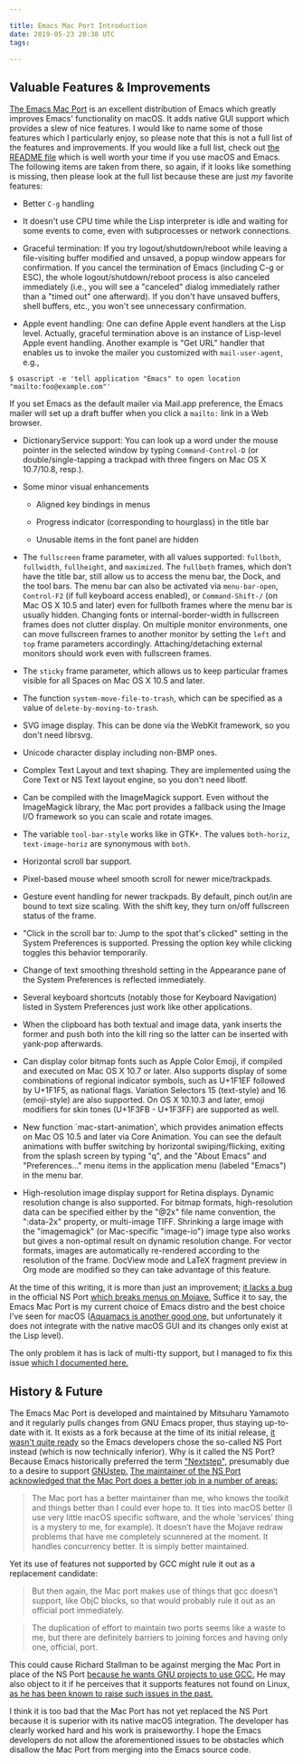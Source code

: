 ```yaml
---

title: Emacs Mac Port Introduction
date: 2019-05-23 20:38 UTC
tags:

---
```



Valuable Features & Improvements
--------------------------------

[The Emacs Mac
Port](https://bitbucket.org/mituharu/emacs-mac/src/master/README-mac) is an
excellent distribution of Emacs which greatly improves Emacs' functionality on
macOS. It adds native GUI support which provides a slew of nice features. I
would like to name some of those features which I particularly enjoy, so please
note that this is not a full list of the features and improvements. If you would
like a full list, check out [the README
file](https://bitbucket.org/mituharu/emacs-mac/src/master/README-mac) which is
well worth your time if you use macOS and Emacs. The following items are taken
from there, so again, if it looks like something is missing, then please look at
the full list because these are just *my* favorite features:

-   Better `C-g` handling

-   It doesn't use CPU time while the Lisp interpreter is idle and waiting for
    some events to come, even with subprocesses or network connections.

-   Graceful termination: If you try logout/shutdown/reboot while leaving a
    file-visiting buffer modified and unsaved, a popup window appears for
    confirmation. If you cancel the termination of Emacs (including C-g or ESC),
    the whole logout/shutdown/reboot process is also canceled immediately (i.e.,
    you will see a "canceled" dialog immediately rather than a "timed out" one
    afterward). If you don't have unsaved buffers, shell buffers, etc., you
    won't see unnecessary confirmation.

-   Apple event handling: One can define Apple event handlers at the Lisp level.
    Actually, graceful termination above is an instance of Lisp-level Apple
    event handling. Another example is "Get URL" handler that enables us to
    invoke the mailer you customized with `mail-user-agent`, e.g.,

~~~~~~~~~~~~~~~~~~~~~~~~~~~~~~~~~~~~~~~~~~~~~~~~~~~~~~~~~~~~~~~~~~~~~~~~~~~~~~~~
$ osascript -e 'tell application "Emacs" to open location "mailto:foo@example.com"'
~~~~~~~~~~~~~~~~~~~~~~~~~~~~~~~~~~~~~~~~~~~~~~~~~~~~~~~~~~~~~~~~~~~~~~~~~~~~~~~~

If you set Emacs as the default mailer via Mail.app preference, the Emacs mailer
will set up a draft buffer when you click a `mailto:` link in a Web browser.

-   DictionaryService support: You can look up a word under the mouse pointer in
    the selected window by typing `Command-Control-D` (or double/single-tapping
    a trackpad with three fingers on Mac OS X 10.7/10.8, resp.).

-   Some minor visual enhancements

    -   Aligned key bindings in menus

    -   Progress indicator (corresponding to hourglass) in the title bar

    -   Unusable items in the font panel are hidden

-   The `fullscreen` frame parameter, with all values supported: `fullboth`,
    `fullwidth`, `fullheight`, and `maximized`. The `fullboth` frames, which
    don't have the title bar, still allow us to access the menu bar, the Dock,
    and the tool bars. The menu bar can also be activated via `menu-bar-open`,
    `Control-F2` (if full keyboard access enabled), or `Command-Shift-/` (on Mac
    OS X 10.5 and later) even for fullboth frames where the menu bar is usually
    hidden. Changing fonts or internal-border-width in fullscreen frames does
    not clutter display. On multiple monitor environments, one can move
    fullscreen frames to another monitor by setting the `left` and `top` frame
    parameters accordingly. Attaching/detaching external monitors should work
    even with fullscreen frames.

-   The `sticky` frame parameter, which allows us to keep particular frames
    visible for all Spaces on Mac OS X 10.5 and later.

-   The function `system-move-file-to-trash`, which can be specified as a value
    of `delete-by-moving-to-trash`.

-   SVG image display. This can be done via the WebKit framework, so you don't
    need librsvg.

-   Unicode character display including non-BMP ones.

-   Complex Text Layout and text shaping. They are implemented using the Core
    Text or NS Text layout engine, so you don't need libotf.

-   Can be compiled with the ImageMagick support. Even without the ImageMagick
    library, the Mac port provides a fallback using the Image I/O framework so
    you can scale and rotate images.

-   The variable `tool-bar-style` works like in GTK+. The values `both-horiz`,
    `text-image-horiz` are synonymous with `both`.

-   Horizontal scroll bar support.

-   Pixel-based mouse wheel smooth scroll for newer mice/trackpads.

-   Gesture event handling for newer trackpads. By default, pinch out/in are
    bound to text size scaling. With the shift key, they turn on/off fullscreen
    status of the frame.

-   "Click in the scroll bar to: Jump to the spot that's clicked" setting in the
    System Preferences is supported. Pressing the option key while clicking
    toggles this behavior temporarily.

-   Change of text smoothing threshold setting in the Appearance pane of the
    System Preferences is reflected immediately.

-   Several keyboard shortcuts (notably those for Keyboard Navigation) listed in
    System Preferences just work like other applications.

-   When the clipboard has both textual and image data, yank inserts the former
    and push both into the kill ring so the latter can be inserted with yank-pop
    afterwards.

-   Can display color bitmap fonts such as Apple Color Emoji, if compiled and
    executed on Mac OS X 10.7 or later. Also supports display of some
    combinations of regional indicator symbols, such as U+1F1EF followed by
    U+1F1F5, as national flags. Variation Selectors 15 (text-style) and 16
    (emoji-style) are also supported. On OS X 10.10.3 and later, emoji modifiers
    for skin tones (U+1F3FB - U+1F3FF) are supported as well.

-   New function \`mac-start-animation', which provides animation effects on Mac
    OS 10.5 and later via Core Animation. You can see the default animations
    with buffer switching by horizontal swiping/flicking, exiting from the
    splash screen by typing "q", and the "About Emacs" and "Preferences..." menu
    items in the application menu (labeled "Emacs") in the menu bar.

-   High-resolution image display support for Retina displays. Dynamic
    resolution change is also supported. For bitmap formats, high-resolution
    data can be specified either by the "\@2x" file name convention, the
    ":data-2x" property, or multi-image TIFF. Shrinking a large image with the
    "imagemagick" (or Mac-specific "image-io") image type also works but gives a
    non-optimal result on dynamic resolution change. For vector formats, images
    are automatically re-rendered according to the resolution of the frame.
    DocView mode and LaTeX fragment preview in Org mode are modified so they can
    take advantage of this feature.

At the time of this writing, it is more than just an improvement; [it lacks a
bug](https://lists.gnu.org/archive/html/emacs-devel/2019-03/msg00901.html) in
the official NS Port [which breaks menus on
Mojave.](https://debbugs.gnu.org/cgi/bugreport.cgi?bug=32864) Suffice it to say,
the Emacs Mac Port is my current choice of Emacs distro and the best choice I've
seen for macOS ([Aquamacs is another good one,](http://aquamacs.org/) but
unfortunately it does not integrate with the native macOS GUI and its changes
only exist at the Lisp level).

The only problem it has is lack of multi-tty support, but I managed to fix this
issue [which I documented
here.](/2019/05/23/how-to-fix-the-emacs-mac-port-for-multi-tty-access/)

History & Future
----------------

The Emacs Mac Port is developed and maintained by Mitsuharu Yamamoto and it
regularly pulls changes from GNU Emacs proper, thus staying up-to-date with it.
It exists as a fork because at the time of its initial release, [it wasn't quite
ready](https://lists.gnu.org/archive/html/emacs-devel/2019-03/msg00895.html) so
the Emacs developers chose the so-called NS Port instead (which is now
technically inferior). Why is it called the NS Port? Because Emacs historically
preferred the term
["Nextstep",](https://www.gnu.org/software/emacs/manual/html_node/emacs/Mac-OS-_002f-GNUstep.html)
presumably due to a desire to support
[GNUstep.](https://en.wikipedia.org/wiki/GNUstep) [The maintainer of the NS Port
acknowledged that the Mac Port does a better job in a number of
areas:](https://lists.gnu.org/archive/html/emacs-devel/2019-03/msg00919.html)

>   The Mac port has a better maintainer than me, who knows the toolkit and
>   things better than I could ever hope to. It ties into macOS better (I use
>   very little macOS specific software, and the whole ‘services’ thing is a
>   mystery to me, for example). It doesn’t have the Mojave redraw problems that
>   have me completely scunnered at the moment. It handles concurrency better.
>   It is simply better maintained.

Yet its use of features not supported by GCC might rule it out as a replacement
candidate:

>   But then again, the Mac port makes use of things that gcc doesn’t support,
>   like ObjC blocks, so that would probably rule it out as an official port
>   immediately.

>   The duplication of effort to maintain two ports seems like a waste to me,
>   but there are definitely barriers to joining forces and having only one,
>   official, port.

This could cause Richard Stallman to be against merging the Mac Port in place of
the NS Port [because he wants GNU projects to use
GCC.](https://gcc.gnu.org/ml/gcc/2014-01/msg00247.html) He may also object to it
if he perceives that it supports features not found on Linux, [as he has been
known to raise such issues in the
past.](https://github.com/emacs-mirror/emacs/blob/emacs-25.1/etc/NEWS#L1723-L1730)

I think it is too bad that the Mac Port has not yet replaced the NS Port because
it is superior with its native macOS integration. The developer has clearly
worked hard and his work is praiseworthy. I hope the Emacs developers do not
allow the aforementioned issues to be obstacles which disallow the Mac Port from
merging into the Emacs source code.
